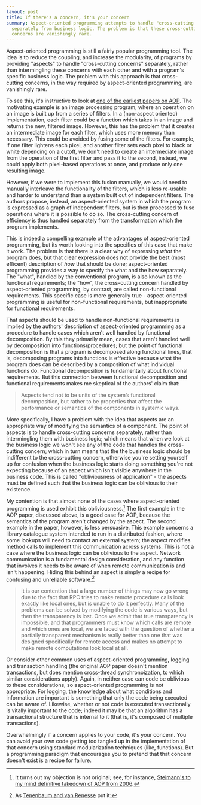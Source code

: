 ```yaml
---
layout: post
title: If there's a concern, it's your concern
summary: Aspect-oriented programming attempts to handle "cross-cutting concerns"
  separately from business logic. The problem is that these cross-cutting 
  concerns are vanishingly rare.
---
```


Aspect-oriented programming is still a fairly popular programming tool. The idea
is to reduce the coupling, and increase the modularity, of programs by providing
"aspects" to handle "cross-cutting concerns" separately, rather than
intermingling these concerns with each other and with a program's specific
business logic. The problem with this approach is that cross-cutting concerns,
in the way required by aspect-oriented programming, are vanishingly rare. 
<!-- more -->

To see this, it's instructive to look at [one of the earliest papers on
AOP](https://www.cs.ubc.ca/~gregor/papers/kiczales-ECOOP1997-AOP.pdf). The
motivating example is an image processing program, where an operation on an
image is built up from a series of filters. In a (non-aspect oriented)
implementation, each filter could be a function which takes in an image and
returns the new, filtered image. However, this has the problem that it creates
an intermediate image for each filter, which uses more memory than necessary.
This could be avoided by fusing some of the filters. For example, if one filter
lightens each pixel, and another filter sets each pixel to black or white
depending on a cutoff, we don't need to create an intermediate image from the
operation of the first filter and pass it to the second, instead, we could apply
both pixel-based operations at once, and produce only one resulting image.

However, if we were to implement this fusion manually, we would need to manually
interleave the functionality of the filters, which is less re-usable and harder
to understand than a system built out of independent filters. The authors
propose, instead, an aspect-oriented system in which the program is expressed as
a graph of independent filters, but is then processed to fuse operations where
it is possible to do so. The cross-cutting concern of efficiency is thus handled
separately from the transformation which the program implements.

This is indeed a compelling example of the advantages of aspect-oriented
programming, but its worth looking into the specifics of this case that make it
work. The problem is that there is a clear why of expressing _what_ the program
does, but that clear expression does not provide the best (most efficent)
description of _how_ that should be done; aspect-oriented programming provides a
way to specify the what and the how separately. The "what", handled by the
conventional program, is also known as the functional requirements; the "how",
the cross-cutting concern handled by aspect-oriented programming, by contrast,
are called non-functional requirements. This specific case is more generally
true - aspect-oriented programming is useful for non-functional requirements,
but inappropriate for functional requirements.

That aspects should be used to handle non-functional requirements is implied by
the authors' description of aspect-oriented programming as a procedure to handle
cases which aren't well handled by functional decomposition. By this they
primarily mean, cases that aren't handled well by decomposition into
functions/procedures; but the point of functional decomposition is that a
program is decomposed along functional lines, that is, decomposing programs into
functions is effective because what the program does can be described by a
composition of what individual functions do. Functional decomposition is
fundamentally about functional requirements. But this connection between
functional decomposition and functional requirements makes me skeptical of the
authors' claim that:

> Aspects tend not to be units of the system’s functional decomposition, but
> rather to be properties that affect the performance or semantics of the
> components in systemic ways.

More specifically, I have a problem with the idea that aspects are an
appropriate way of modifying the semantics of a component. The point of aspects
is to handle cross-cutting concerns separately, rather than intermingling them
with business logic; which means that when we look at the business logic we
won't see any of the code that handles the cross-cutting concern; which in turn
means that the the business logic should be indifferent to the cross-cutting
concern, otherwise you're setting yourself up for confusion when the business
logic starts doing something you're not expecting because of an aspect which
isn't visible anywhere in the business code. This is called "obliviousness of
application" - the aspects must be defined such that the business logic can be
oblivious to their existence.

My contention is that almost none of the cases where aspect-oriented programming
is used exhibit this obliviousness.[^steimann-paradox] The first example in the AOP paper,
discussed above, is a good case for AOP, because the semantics of the program
aren't changed by the aspect. The second example in the paper, however, is less
persuasive. This example concerns a library catalogue system intended to run in
a distributed fashion, where some lookups will need to contact an external
system; the aspect modifies method calls to implement this communication across
systems. This is not a case where the business logic can be oblivious to the
aspect. Network communication is a fundamental design consideration, and any
function that involves it needs to be aware of when remote communication is and
isn't happening. Hiding this behind an aspect is simply a recipe for confusing
and unreliable software.[^tanenbaum-rpc]


[^steimann-paradox]: It turns out my objection is not original; see, for
    instance, [Steimann's to my mind definitive takedown of AOP from
    2006](http://onward-conferences.org/2009/files/steimannessay.pdf).

[^tanenbaum-rpc]: As [Tenenbaum and van
    Renesse](https://www.cs.vu.nl/~ast/Publications/Papers/euteco-1988.pdf) put
    it:
  > It is our contention that a large number of things may now go wrong due to
  > the fact that RPC tries to make remote procedure calls look exactly like
  > local ones, but is unable to do it perfectly. Many of the problems can be
  > solved by modifying the code is various ways, but then the transparency is
  > lost. Once we admit that true transparency is impossible, and that
  > programmers must know which calls are remote and which ones are local, we
  > are faced with the question of whether a partially transparent mechanism is
  > really better than one that was designed specifically for remote access and
  > makes no attempt to make remote computations look local at all.
 

Or consider other common uses of aspect-oriented programming, logging and
transaction handling (the original AOP paper doesn't mention transactions, but
does mention cross-thread synchronoization, to which similar considerations
apply). Again, in neither case can code be oblivious to these considerations, so
aspect-oriented programming is not appropriate. For logging, the knowledge about
what conditions and information are important is something that only the code
being executed can be aware of. Likewise, whether or not code is executed
transactionally is vitally important to the code; indeed it may be that an
algorithm has a transactional structure that is internal to it (that is, it's
composed of multiple transactions).

Overwhelmingly if a concern applies to your code, it's your concern. You can
avoid your own code getting too tangled up in the implementation of that concern
using standard modularization techniques (like, functions). But a programming
paradigm that encourages you to pretend that that concern doesn't exist is a
recipe for failure.